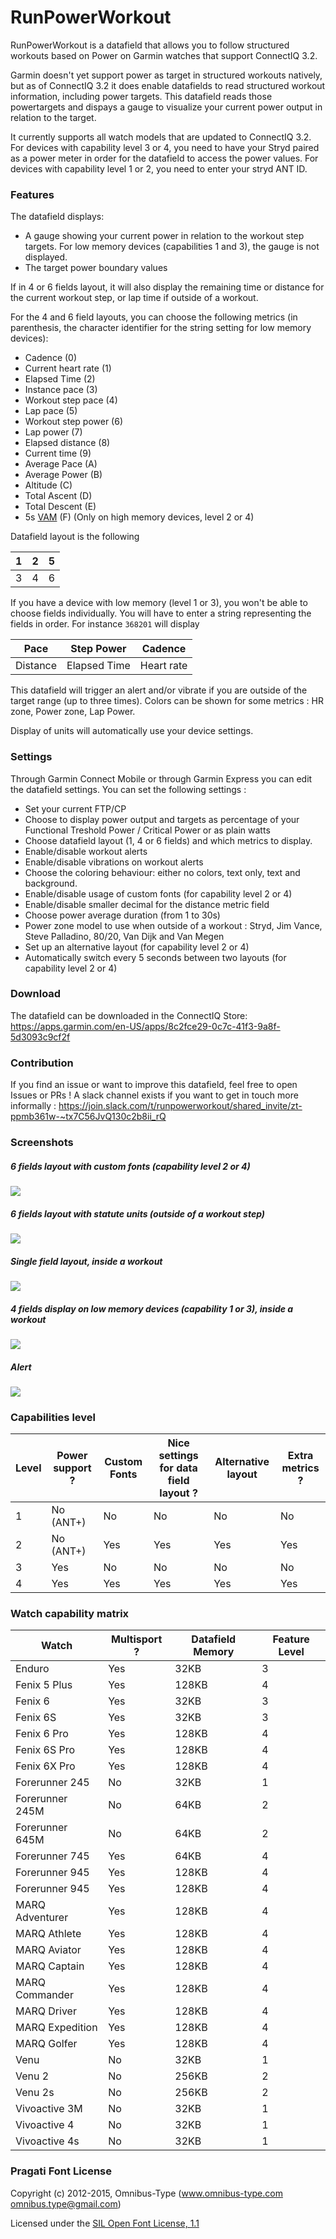# RunPowerWorkout

RunPowerWorkout is a datafield that allows you to follow structured workouts based on Power on Garmin watches that support ConnectIQ 3.2.

Garmin doesn't yet support power as target in structured workouts natively, but as of ConnectIQ 3.2 it does enable datafields to read structured workout information, including power targets. This datafield reads those powertargets and dispays a gauge to visualize your current power output in relation to the target. 

It currently supports all watch models that are updated to ConnectIQ 3.2. For devices with capability level 3 or 4, you need to have your Stryd paired as a power meter in order for the datafield to access the power values. For devices with capability level 1 or 2, you need to enter your stryd ANT ID.


### Features

The datafield displays:
* A gauge showing your current power in relation to the workout step targets. For low memory devices (capabilities 1 and 3), the gauge is not displayed.
* The target power boundary values

If in 4 or 6 fields layout, it will also display the remaining time or distance for the current workout step, or lap time if outside of a workout.

For the 4 and 6 field layouts, you can choose the following metrics (in parenthesis, the character identifier for the string setting for low memory devices):

* Cadence (0)
* Current heart rate (1)
* Elapsed Time (2)
* Instance pace (3)
* Workout step pace (4)
* Lap pace (5)
* Workout step power (6)
* Lap power (7)
* Elapsed distance (8)
* Current time (9)
* Average Pace (A)
* Average Power (B)
* Altitude (C)
* Total Ascent (D)
* Total Descent (E)
* 5s [VAM](https://en.wikipedia.org/wiki/VAM_(bicycling)) (F) (Only on high memory devices, level 2 or 4)

Datafield layout is the following

| 1   | 2   | 5   |
| --- | --- | --- |
| 3   | 4   | 6   |

If you have a device with low memory (level 1 or 3), you won't be able to choose fields individually. You will have to enter a string representing the fields in order. For instance `368201` will display 

| Pace     | Step Power   | Cadence    |
| -------- | ------------ | ---------- |
| Distance | Elapsed Time | Heart rate |

This datafield will trigger an alert and/or vibrate if you are outside of the target range (up to three times). Colors can be shown for some metrics : HR zone, Power zone, Lap Power.

Display of units will automatically use your device settings.

### Settings

Through Garmin Connect Mobile or through Garmin Express you can edit the datafield settings. You can set the following settings :
* Set your current FTP/CP
* Choose to display power output and targets as percentage of your Functional Treshold Power / Critical Power or as plain watts
* Choose datafield layout (1, 4 or 6 fields) and which metrics to display.
* Enable/disable workout alerts
* Enable/disable vibrations on workout alerts
* Choose the coloring behaviour: either no colors, text only, text and background.
* Enable/disable usage of custom fonts (for capability level 2 or 4)
* Enable/disable smaller decimal for the distance metric field
* Choose power average duration (from 1 to 30s)
* Power zone model to use when outside of a workout : Stryd, Jim Vance, Steve Palladino, 80/20, Van Dijk and Van Megen
* Set up an alternative layout (for capability level 2 or 4)
* Automatically switch every 5 seconds between two layouts (for capability level 2 or 4)

### Download

The datafield can be downloaded in the ConnectIQ Store:
https://apps.garmin.com/en-US/apps/8c2fce29-0c7c-41f3-9a8f-5d3093c9cf2f


### Contribution

If you find an issue or want to improve this datafield, feel free to open Issues or PRs ! A slack channel exists if you want to get in touch more informally : https://join.slack.com/t/runpowerworkout/shared_invite/zt-ppmb361w-~tx7C56JvQ130c2b8ii_rQ

### Screenshots

##### 6 fields layout with custom fonts (capability level 2 or 4)
![](doc/img/HM6fieldsFGColorWorkout.png)
##### 6 fields layout with statute units (outside of a workout step)
![](doc/img/HM6FieldsStatute.png)
##### Single field layout, inside a workout
![](doc/img/HM1FieldBGColor.png)
##### 4 fields display on low memory devices (capability 1 or 3), inside a workout
![](doc/img/LM4fieldsBGColorWorkout.png)
##### Alert
![](doc/img/FullAlert.png)

### Capabilities level

| Level | Power support ? | Custom Fonts | Nice settings for data field layout ? | Alternative layout | Extra metrics ? |
| ----- | --------------- | ------------ | ------------------------------------- | ------------------ | --------------- |
| 1     | No (ANT+)       | No           | No                                    | No                 | No              |
| 2     | No (ANT+)       | Yes          | Yes                                   | Yes                | Yes             |
| 3     | Yes             | No           | No                                    | No                 | No              |
| 4     | Yes             | Yes          | Yes                                   | Yes                | Yes             |

### Watch capability matrix

| Watch           | Multisport ? | Datafield Memory | Feature Level |
| --------------- | ------------ | ---------------- | ------------- |
| Enduro          | Yes          | 32KB             | 3             |
| Fenix 5 Plus    | Yes          | 128KB            | 4             |
| Fenix 6         | Yes          | 32KB             | 3             |
| Fenix 6S        | Yes          | 32KB             | 3             |
| Fenix 6 Pro     | Yes          | 128KB            | 4             |
| Fenix 6S Pro    | Yes          | 128KB            | 4             |
| Fenix 6X Pro    | Yes          | 128KB            | 4             |
| Forerunner 245  | No           | 32KB             | 1             |
| Forerunner 245M | No           | 64KB             | 2             |
| Forerunner 645M | No           | 64KB             | 2             |
| Forerunner 745  | Yes          | 64KB             | 4             |
| Forerunner 945  | Yes          | 128KB            | 4             |
| Forerunner 945  | Yes          | 128KB            | 4             |
| MARQ Adventurer | Yes          | 128KB            | 4             |
| MARQ Athlete    | Yes          | 128KB            | 4             |
| MARQ Aviator    | Yes          | 128KB            | 4             |
| MARQ Captain    | Yes          | 128KB            | 4             |
| MARQ Commander  | Yes          | 128KB            | 4             |
| MARQ Driver     | Yes          | 128KB            | 4             |
| MARQ Expedition | Yes          | 128KB            | 4             |
| MARQ Golfer     | Yes          | 128KB            | 4             |
| Venu            | No           | 32KB             | 1             |
| Venu 2          | No           | 256KB            | 2             |
| Venu 2s         | No           | 256KB            | 2             |
| Vivoactive 3M   | No           | 32KB             | 1             |
| Vivoactive 4    | No           | 32KB             | 1             |
| Vivoactive 4s   | No           | 32KB             | 1             |

### Pragati Font License

Copyright (c) 2012-2015, Omnibus-Type (www.omnibus-type.com omnibus.type@gmail.com)

Licensed under the [SIL Open Font License, 1.1](https://scripts.sil.org/cms/scripts/page.php?site_id=nrsi&id=OFL)
